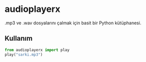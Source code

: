 # audioplayerx

.mp3 ve .wav dosyalarını çalmak için basit bir Python kütüphanesi.

## Kullanım

```python
from audioplayerx import play
play("sarki.mp3")
```

